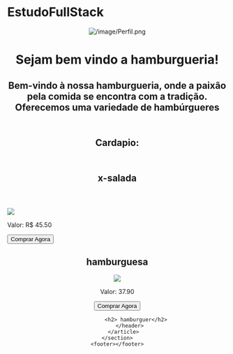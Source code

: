 # EstudoFullStack

<!DOCTYPE html>
<html lang="en">
<head>
    <meta charset="UTF-8">
    <meta name="viewport" content="width=device-width, initial-scale=1.0">
    <title>Hamburgueria</title>
</head>
<body>
    <header>
        <img alt="/image/Perfil.png">
        <h1>Sejam bem vindo a hamburgueria!</h1>
        <h2>Bem-vindo à nossa hamburgueria, onde a paixão pela comida se encontra com a tradição. Oferecemos uma variedade de hambúrgueres</p>
    </header>
    <section>
        <header>
            <h2>Cardapio:</h2>
        </header>
        <article>
            <header>
                <h2>x-salada</h3>
            </header>
            <img src="image/imgo1.png">
            <p>Valor: R$ 45.50</p>
            <button>Comprar Agora</button>
        </article>
        <article>
            <header>
                <h2>hamburguesa</h2>
                <img src="image/hamburguesaIMG.avif">
                <p>Valor: 37.90</p>
                <button id="click">Comprar Agora</button>

                <h2> hamburguer</h2>
            </header>
        </article>
    </section>
    <footer></footer>
</body>
</html>
